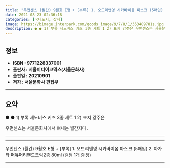 ```yaml
---
title: "우먼센스 (월간) 9월호 E형 + [부록] 1. 오드리앤영 시카바이옴 마스크 (5매입) 2. 아가타 퍼뮤머리핸드크림2종 80ml (램덤 1개 증정)"
date: 2021-08-23 02:36:18
categories: [국내도서, 잡지]
image: https://bimage.interpark.com/goods_image/9/7/8/1/353489781s.jpg
description: ● ● 1) 부록 세노비스 키즈 3종 세트 1 2) 표지 강주은 우먼센스는 서울문화사에서 펴내는 월간지다.
---
```


## **정보**

- **ISBN : 9771228337001**
- **출판사 : 서울미디어코믹스(서울문화사)**
- **출판일 : 20210901**
- **저자 : 서울문화사 편집부**

------



## **요약**

●  ●  1) 부록 세노비스 키즈 3종 세트 1
2) 표지 강주은

우먼센스는 서울문화사에서 펴내는 월간지다.

------



------


우먼센스 (월간) 9월호 E형 + [부록] 1. 오드리앤영 시카바이옴 마스크 (5매입) 2. 아가타 퍼뮤머리핸드크림2종 80ml (램덤 1개 증정) 

------


